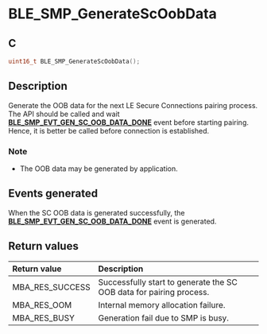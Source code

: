 # BLE_SMP_GenerateScOobData

## C

```c
uint16_t BLE_SMP_GenerateScOobData();
```

## Description

Generate the OOB data for the next LE Secure Connections pairing process.
The API should be called and wait **[BLE_SMP_EVT_GEN_SC_OOB_DATA_DONE](GUID-DA3C91C3-3ACA-4850-B469-FDF748DD2D87.md)** event before starting pairing.
Hence, it is better be called before connection is established.

### Note

- The OOB data may be generated by application.

## Events generated

When the SC OOB data is generated successfully, the **[BLE_SMP_EVT_GEN_SC_OOB_DATA_DONE](GUID-DA3C91C3-3ACA-4850-B469-FDF748DD2D87.md)** event is generated.

## Return values

|Return value|Description|
|:---|:---|
MBA_RES_SUCCESS|Successfully start to generate the SC OOB data for pairing process.|
MBA_RES_OOM|Internal memory allocation failure.|
MBA_RES_BUSY|Generation fail due to SMP is busy.|
